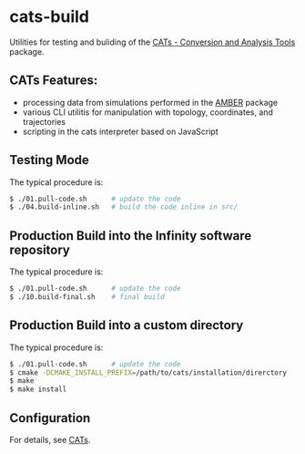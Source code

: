 # cats-build
Utilities for testing and buliding of the [CATs - Conversion and Analysis Tools](https://github.com/kulhanek/cats) package. 

## CATs Features:
* processing data from simulations performed in the [AMBER](https://ambermd.org) package
* various CLI utilitis for manipulation with topology, coordinates, and trajectories
* scripting in the cats interpreter based on JavaScript

## Testing Mode
The typical procedure is:
```bash
$ ./01.pull-code.sh      # update the code
$ ./04.build-inline.sh   # build the code inline in src/
```
## Production Build into the Infinity software repository
The typical procedure is:
```bash
$ ./01.pull-code.sh      # update the code
$ ./10.build-final.sh    # final build
```

## Production Build into a custom directory
The typical procedure is:
```bash
$ ./01.pull-code.sh      # update the code
$ cmake -DCMAKE_INSTALL_PREFIX=/path/to/cats/installation/direrctory
$ make
$ make install
```

## Configuration
For details, see [CATs](https://github.com/kulhanek/cats).

